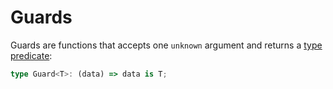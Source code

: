 # Guards

[//]: # 'TODO link'

Guards are functions that accepts one `unknown` argument and returns a [type predicate](https://www.typescriptlang.org/docs/handbook/advanced-types.html#using-type-predicates):

```ts
type Guard<T>: (data) => data is T;
```
